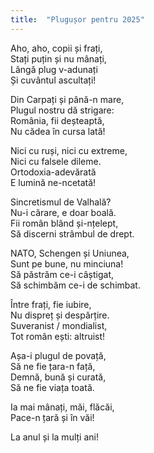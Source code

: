```yaml
---
title:  "Plugușor pentru 2025"
---
```


Aho, aho, copii și frați,  
Stați puțin și nu mânați,  
Lângă plug v-adunați  
Și cuvântul ascultați!  

Din Carpați și până-n mare,  
Plugul nostru dă strigare:  
România, fii deșteaptă,  
Nu cădea în cursa lată!  

Nici cu ruși, nici cu extreme,  
Nici cu falsele dileme.  
Ortodoxia-adevărată  
E lumină ne-ncetată!  

Sincretismul de Valhală?  
Nu-i cărare, e doar boală.  
Fii român blând și-nțelept,  
Să discerni strâmbul de drept.   

NATO, Schengen și Uniunea,  
Sunt pe bune, nu minciuna!  
Să păstrăm ce-i câștigat,  
Să schimbăm ce-i de schimbat.   

Între frați, fie iubire,  
Nu dispreț și despărțire.  
Suveranist / mondialist,  
Tot român ești: altruist!  

Așa-i plugul de povață,  
Să ne fie țara-n față,  
Demnă, bună și curată,  
Să ne fie viața toată.  

Ia mai mânați, măi, flăcăi,  
Pace-n țară și în văi!  

La anul și la mulți ani!

